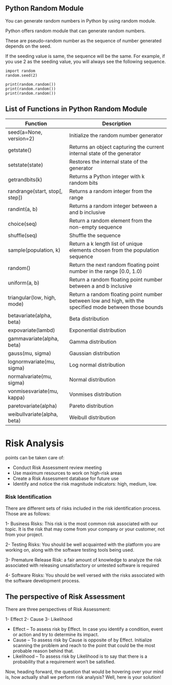 ## Python Random Module
You can generate random numbers in Python by using random module.

Python offers random module that can generate random numbers.

These are pseudo-random number as the sequence of number generated depends on the seed.

If the seeding value is same, the sequence will be the same. For example, if you use 2 as the seeding value, you will always see the following sequence.
```
import random
random.seed(2)

print(random.random())
print(random.random())
print(random.random())
```

## List of Functions in Python Random Module
| Function	| Description |
| ----------- | ----------- |
seed(a=None, version=2)|	Initialize the random number generator
getstate()|	Returns an object capturing the current internal state of the generator
setstate(state)|Restores the internal state of the generator
getrandbits(k)|	Returns a Python integer with k random bits
randrange(start, stop[, step])|	Returns a random integer from the range
randint(a, b)|	Returns a random integer between a and b inclusive
choice(seq)|	Return a random element from the non-empty sequence
shuffle(seq)	|Shuffle the sequence
sample(population, k)|	Return a k length list of unique elements chosen from the population sequence
random()|	Return the next random floating point number in the range [0.0, 1.0)
uniform(a, b)|	Return a random floating point number between a and b inclusive
triangular(low, high, mode)|	Return a random floating point number between low and high, with the specified mode between those bounds
betavariate(alpha, beta)|	Beta distribution
expovariate(lambd)|	Exponential distribution
gammavariate(alpha, beta)|	Gamma distribution
gauss(mu, sigma)|	Gaussian distribution
lognormvariate(mu, sigma)|	Log normal distribution
normalvariate(mu, sigma)|	Normal distribution
vonmisesvariate(mu, kappa)|	Vonmises distribution
paretovariate(alpha)|	Pareto distribution
weibullvariate(alpha, beta)|	Weibull distribution

# Risk Analysis
points can be taken care of:

- Conduct Risk Assessment review meeting
- Use maximum resources to work on high-risk areas
- Create a Risk Assessment database for future use
- Identify and notice the risk magnitude indicators: high, medium, low.

### Risk Identification
There are different sets of risks included in the risk identification process. Those are as follows:

1- Business Risks: This risk is the most common risk associated with our topic. It is the risk that may come from your company or your customer, not from your project.

2- Testing Risks: You should be well acquainted with the platform you are working on, along with the software testing tools being used.

3- Premature Release Risk: a fair amount of knowledge to analyze the risk associated with releasing unsatisfactory or untested software is required

4- Software Risks: You should be well versed with the risks associated with the software development process.

## The perspective of Risk Assessment
There are three perspectives of Risk Assessment:

1- Effect 
2- Cause 
3- Likelihood 

- Effect – To assess risk by Effect. In case you identify a condition, event or action and try to determine its impact.
- Cause – To assess risk by Cause is opposite of by Effect. Initialize scanning the problem and reach to the point that could be the most probable reason behind that.
- Likelihood – To assess risk by Likelihood is to say that there is a probability that a requirement won’t be satisfied.

Now, heading forward, the question that would be hovering over your mind is, how actually shall we perform risk analysis? Well, here is your solution!